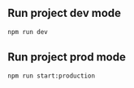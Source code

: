 ## Run project dev mode
```bash
npm run dev
```

## Run project prod mode
```bash
npm run start:production
```